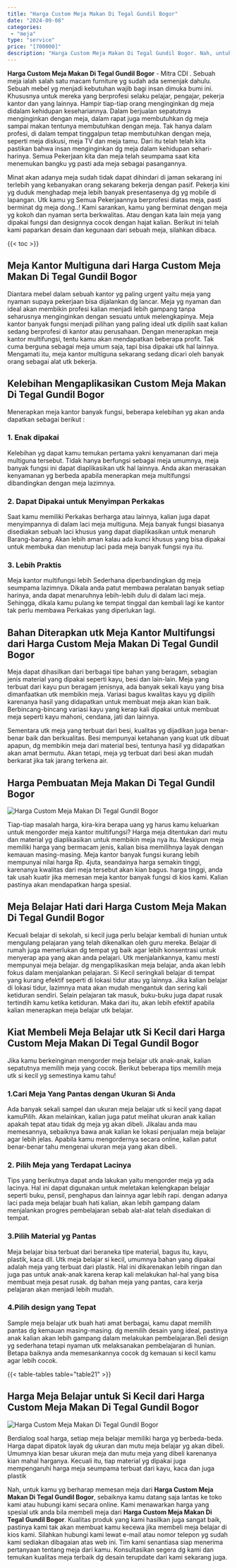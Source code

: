 ```yaml
---
title: "Harga Custom Meja Makan Di Tegal Gundil Bogor"
date: "2024-09-08"
categories:
 - "meja"
type: "service"
price: "[700000]"
description: "Harga Custom Meja Makan Di Tegal Gundil Bogor. Nah, untuk kamu yg berharap memesan meja dari **Harga Custom Meja Makan Di Tegal Gundil Bogor**, sebaiknya kam..."
---
```


**Harga Custom Meja Makan Di Tegal Gundil Bogor** - Mitra CDI . Sebuah meja ialah salah satu macam furniture yg sudah ada semenjak dahulu. Sebuah mebel yg menjadi kebutuhan wajib bagi insan dimuka bumi ini. Khususnya untuk mereka yang berprofesi selaku pelajar, pengajar, pekerja kantor dan yang lainnya. Hampir tiap-tiap orang menginginkan dg meja didalam kehidupan kesehariannya. Dalam berjualan sepatutnya menginginkan dengan meja, dalam rapat juga membutuhkan dg meja sampai makan tentunya membutuhkan dengan meja. Tak hanya dalam profesi, di dalam tempat tinggalpun tetap membutuhkan dengan meja, seperti meja diskusi, meja TV dan meja tamu. Dari itu telah telah kita pastikan bahwa insan menginginkan dg meja dalam kehidupan sehari-harinya. Semua Pekerjaan kita dan meja telah seumpama saat kita menemukan bangku yg pasti ada meja sebagai pasangannya.

Minat akan adanya meja sudah tidak dapat dihindari di jaman sekarang ini terlebih yang kebanyakan orang sekarang bekerja dengan pasif. Pekerja kini yg duduk menghadap meja lebih banyak presentasenya dg yg mobile di lapangan. Utk kamu yg Semua Pekerjaannya berprofesi diatas meja, pasti berminat dg meja dong..! Kami sarankan, kamu yang berminat dengan meja yg kokoh dan nyaman serta berkwalitas. Atau dengan kata lain meja yang dipakai fungsi dan designnya cocok dengan hajat kalian. Berikut ini telah kami paparkan desain dan kegunaan dari sebuah meja, silahkan dibaca.

{{< toc >}}

## Meja Kantor Multiguna dari Harga Custom Meja Makan Di Tegal Gundil Bogor

Diantara mebel dalam sebuah kantor yg paling urgent yaitu meja yang nyaman supaya pekerjaan bisa dijalankan dg lancar. Meja yg nyaman dan ideal akan membikin profesi kalian menjadi lebih gampang tanpa seharusnya menginginkan dengan sesuatu untuk melengkapinya. Meja kantor banyak fungsi menjadi pilihan yang paling ideal utk dipilih saat kalian sedang berprofesi di kantor atau perusahaan. Dengan menerapkan meja kantor multifungsi, tentu kamu akan mendapatkan beberapa profit. Tak cuma berguna sebagai meja umum saja, tapi bisa dipakai utk hal lainnya. Mengamati itu, meja kantor multiguna sekarang sedang dicari oleh banyak orang sebagai alat utk bekerja.

## Kelebihan Mengaplikasikan Custom Meja Makan Di Tegal Gundil Bogor

Menerapkan meja kantor banyak fungsi, beberapa kelebihan yg akan anda dapatkan sebagai berikut :

### 1\. Enak dipakai

Kelebihan yg dapat kamu temukan pertama yakni kenyamanan dari meja multiguna tersebut. Tidak hanya berfungsi sebagai meja umumnya, meja banyak fungsi ini dapat diaplikasikan utk hal lainnya. Anda akan merasakan kenyamanan yg berbeda apabila menerapkan meja multifungsi dibandingkan dengan meja lazimnya.

### 2\. Dapat Dipakai untuk Menyimpan Perkakas

Saat kamu memiliki Perkakas berharga atau lainnya, kalian juga dapat menyimpannya di dalam laci meja multiguna. Meja banyak fungsi biasanya disediakan sebuah laci khusus yang dapat diaplikasikan untuk menaruh Barang-barang. Akan lebih aman kalau ada kunci khusus yang bisa dipakai untuk membuka dan menutup laci pada meja banyak fungsi nya itu.

### 3\. Lebih Praktis

Meja kantor multifungsi lebih Sederhana diperbandingkan dg meja seumpama lazimnya. Dikala anda patut membawa peralatan banyak setiap harinya, anda dapat menaruhnya lebih-lebih dulu di dalam laci meja. Sehingga, dikala kamu pulang ke tempat tinggal dan kembali lagi ke kantor tak perlu membawa Perkakas yang diperlukan lagi.

## Bahan Diterapkan utk Meja Kantor Multifungsi dari Harga Custom Meja Makan Di Tegal Gundil Bogor

Meja dapat dihasilkan dari berbagai tipe bahan yang beragam, sebagian jenis material yang dipakai seperti kayu, besi dan lain-lain. Meja yang terbuat dari kayu pun beragam jenisnya, ada banyak sekali kayu yang bisa dimanfaatkan utk membikin meja. Variasi bagus kwalitas kayu yg dipilih karenanya hasil yang didapatkan untuk membuat meja akan kian baik. Berbincang-bincang variasi kayu yang kerap kali dipakai untuk membuat meja seperti kayu mahoni, cendana, jati dan lainnya.

Sementara utk meja yang terbuat dari besi, kualitas yg dijadikan juga benar-benar baik dan berkualitas. Besi mempunyai ketahanan yang kuat utk dibuat apapun, dg membikin meja dari material besi, tentunya hasil yg didapatkan akan amat bermutu. Akan tetapi, meja yg terbuat dari besi akan mudah berkarat jika tak jarang terkena air.

## Harga Pembuatan Meja Makan Di Tegal Gundil Bogor

![Harga Custom Meja Makan Di Tegal Gundil Bogor](/images/meja/meja-dewasa-006.jpg)

Tiap-tiap masalah harga, kira-kira berapa uang yg harus kamu keluarkan untuk mengorder meja kantor multifungsi? Harga meja ditentukan dari mutu dan material yg diaplikasikan untuk membikin meja nya itu. Meskipun meja memiliki harga yang bermacam jenis, kalian bisa memilihnya layak dengan kemauan masing-masing. Meja kantor banyak fungsi kurang lebih mempunyai nilai harga Rp. 4juta, seandainya harga semakin tinggi, karenanya kwalitas dari meja tersebut akan kian bagus. harga tinggi, anda tak usah kuatir jika memesan meja kantor banyak fungsi di kios kami. Kalian pastinya akan mendapatkan harga spesial.

## Meja Belajar Hati dari Harga Custom Meja Makan Di Tegal Gundil Bogor

Kecuali belajar di sekolah, si kecil juga perlu belajar kembali di hunian untuk mengulang pelajaran yang telah dikenalkan oleh guru mereka. Belajar di rumah juga memerlukan dg tempat yg baik agar lebih konsentrasi untuk menyerap apa yang akan anda pelajari. Utk menjalankannya, kamu mesti mempunyai meja belajar. dg mengaplikasikan meja belajar, anda akan lebih fokus dalam menjalankan pelajaran. Si Kecil seringkali belajar di tempat yang kurang efektif seperti di lokasi tidur atau yg lainnya. Jika kalian belajar di lokasi tidur, lazimnya mata akan mudah mengantuk dan sering kali ketiduran sendiri. Selain pelajaran tak masuk, buku-buku juga dapat rusak tertindih kamu ketika ketiduran. Maka dari itu, akan lebih efektif apabila kalian menerapkan meja belajar utk belajar.

## Kiat Membeli Meja Belajar utk Si Kecil dari Harga Custom Meja Makan Di Tegal Gundil Bogor

Jika kamu berkeinginan mengorder meja belajar utk anak-anak, kalian sepatutnya memilih meja yang cocok. Berikut beberapa tips memilih meja utk si kecil yg semestinya kamu tahu!

### 1.Cari Meja Yang Pantas dengan Ukuran Si Anda

Ada banyak sekali sampel dan ukuran meja belajar utk si kecil yang dapat kamuPilih. Akan melainkan, kalian juga patut melihat ukuran anak kalian apakah tepat atau tidak dg meja yg akan dibeli. Jikalau anda mau memesannya, sebaiknya bawa anak kalian ke lokasi penjualan meja belajar agar lebih jelas. Apabila kamu mengordernya secara online, kalian patut benar-benar tahu mengenai ukuran meja yang akan dibeli.

### 2\. Pilih Meja yang Terdapat Lacinya

Tips yang berikutnya dapat anda lakukan yaitu mengorder meja yg ada lacinya. Hal ini dapat digunakan untuk meletakan kelengkapan belajar seperti buku, pensil, penghapus dan lainnya agar lebih rapi. dengan adanya laci pada meja belajar buah hati kalian, akan lebih gampang dalam menjalankan progres pembelajaran sebab alat-alat telah disediakan di tempat.

### 3.Pilih Material yg Pantas

Meja belajar bisa terbuat dari beraneka tipe material, bagus itu, kayu, plastik, kaca dll. Utk meja belajar si kecil, umumnya bahan yang dipakai adalah meja yang terbuat dari plastik. Hal ini dikarenakan lebih ringan dan juga pas untuk anak-anak karena kerap kali melakukan hal-hal yang bisa membuat meja pesat rusak. dg bahan meja yang pantas, cara kerja pelajaran akan menjadi lebih mudah.

### 4.Pilih design yang Tepat

Sample meja belajar utk buah hati amat berbagai, kamu dapat memilih pantas dg kemauan masing-masing. dg memilih desain yang ideal, pastinya anak kalian akan lebih gampang dalam melakukan pembelajaran.Beli design yg sederhana tetapi nyaman utk melaksanakan pembelajaran di hunian. Betapa baiknya anda memesankannya cocok dg kemauan si kecil kamu agar lebih cocok.

{{< table-tables table="table21" >}}

## Harga Meja Belajar untuk Si Kecil dari Harga Custom Meja Makan Di Tegal Gundil Bogor

![Harga Custom Meja Makan Di Tegal Gundil Bogor](/images/meja/meja-anak-012.jpg)

Berdialog soal harga, setiap meja belajar memiliki harga yg berbeda-beda. Harga dapat dipatok layak dg ukuran dan mutu meja belajar yg akan dibeli. Umumnya kian besar ukuran meja dan mutu meja yang dibeli karenanya kian mahal harganya. Kecuali itu, tiap material yg dipakai juga mempengaruhi harga meja seumpama terbuat dari kayu, kaca dan juga plastik

Nah, untuk kamu yg berharap memesan meja dari **Harga Custom Meja Makan Di Tegal Gundil Bogor**, sebaiknya kamu datang saja lantas ke toko kami atau hubungi kami secara online. Kami menawarkan harga yang spesial utk anda bila membeli meja dari **Harga Custom Meja Makan Di Tegal Gundil Bogor**. Kualitas produk yang kami hasilkan juga sangat baik, pastinya kami tak akan membuat kamu kecewa jika membeli meja belajar di kios kami. Silahkan hubungi kami lewat e-mail atau nomor telepon yg sudah kami sediakan dibagaian atas web ini. Tim kami senantiasa siap menerima pertanyaan tentang meja dari kamu. Konsultasikan segera dg kami dan temukan kualitas meja terbaik dg desain terupdate dari kami sekarang juga.
